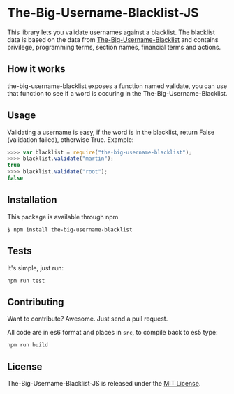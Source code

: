 # The-Big-Username-Blacklist-JS

This library lets you validate usernames against a blacklist. The blacklist data is based on the data from [The-Big-Username-Blacklist](https://github.com/marteinn/The-Big-Username-Blacklist) and contains privilege, programming terms, section names, financial terms and actions.


## How it works

the-big-username-blacklist exposes a function named validate, you can use that function to see if a word is occuring in the The-Big-Username-Blacklist.


## Usage

Validating a username is easy, if the word is in the blacklist, return False (validation failed), otherwise True. Example:

```javascript
>>>> var blacklist = require("the-big-username-blacklist");
>>>> blacklist.validate("martin");
true
>>>> blacklist.validate("root");
false
```


## Installation

This package is available through npm

    $ npm install the-big-username-blacklist


## Tests

It's simple, just run:

    npm run test


## Contributing

Want to contribute? Awesome. Just send a pull request.

All code are in es6 format and places in `src`, to compile back to es5 type:

    npm run build


## License

The-Big-Username-Blacklist-JS is released under the [MIT License](http://www.opensource.org/licenses/MIT).
